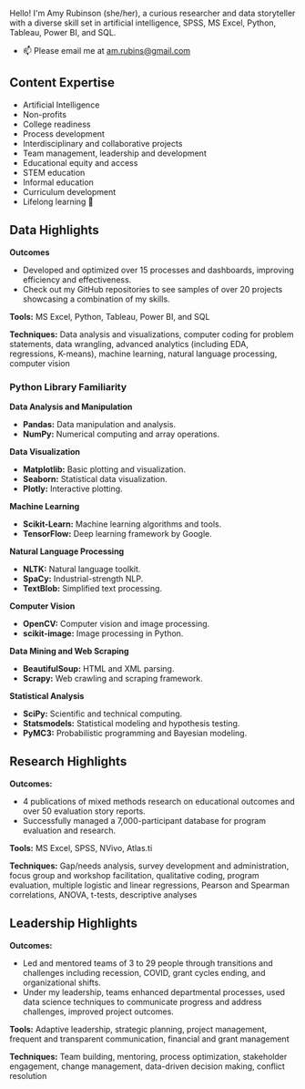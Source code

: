 Hello! I'm Amy Rubinson (she/her), a curious researcher and data storyteller with a diverse skill set in artificial intelligence, SPSS, MS Excel, Python, Tableau, Power BI, and SQL.

- 📫 Please email me at am.rubins@gmail.com


## Content Expertise
- Artificial Intelligence
- Non-profits
- College readiness
- Process development
- Interdisciplinary and collaborative projects
- Team management, leadership and development
- Educational equity and access
- STEM education
- Informal education
- Curriculum development
- Lifelong learning 🙂

## Data Highlights
**Outcomes**
- Developed and optimized over 15 processes and dashboards, improving efficiency and effectiveness.
- Check out my GitHub repositories to see samples of over 20 projects showcasing a combination of my skills.

**Tools:** MS Excel, Python, Tableau, Power BI, and SQL

**Techniques:** Data analysis and visualizations, computer coding for problem statements, data wrangling, advanced analytics (including EDA, regressions, K-means), machine learning, natural language processing, computer vision

### Python Library Familiarity
**Data Analysis and Manipulation**
- **Pandas:** Data manipulation and analysis.
- **NumPy:** Numerical computing and array operations.

**Data Visualization**
- **Matplotlib:** Basic plotting and visualization.
- **Seaborn:** Statistical data visualization.
- **Plotly:** Interactive plotting.

**Machine Learning**
- **Scikit-Learn:** Machine learning algorithms and tools.
- **TensorFlow:** Deep learning framework by Google.

**Natural Language Processing**
- **NLTK:** Natural language toolkit.
- **SpaCy:** Industrial-strength NLP.
- **TextBlob:** Simplified text processing.

**Computer Vision**
- **OpenCV:** Computer vision and image processing.
- **scikit-image:** Image processing in Python.

**Data Mining and Web Scraping**
- **BeautifulSoup:** HTML and XML parsing.
- **Scrapy:** Web crawling and scraping framework.

**Statistical Analysis**
- **SciPy:** Scientific and technical computing.
- **Statsmodels:** Statistical modeling and hypothesis testing.
- **PyMC3:** Probabilistic programming and Bayesian modeling.

## Research Highlights
**Outcomes:**
- 4 publications of mixed methods research on educational outcomes and over 50 evaluation story reports.
- Successfully managed a 7,000-participant database for program evaluation and research.

**Tools:** MS Excel, SPSS, NVivo, Atlas.ti

**Techniques:** Gap/needs analysis, survey development and administration, focus group and workshop facilitation, qualitative coding, program evaluation, multiple logistic and linear regressions, Pearson and Spearman correlations, ANOVA, t-tests, descriptive analyses

## Leadership Highlights
**Outcomes:**
- Led and mentored teams of 3 to 29 people through transitions and challenges including recession, COVID, grant cycles ending, and organizational shifts.
- Under my leadership, teams enhanced departmental processes, used data science techniques to communicate progress and address challenges, improved project outcomes.


**Tools:** Adaptive leadership, strategic planning, project management, frequent and transparent communication, financial and grant management

**Techniques:** Team building, mentoring, process optimization, stakeholder engagement, change management, data-driven decision making, conflict resolution



